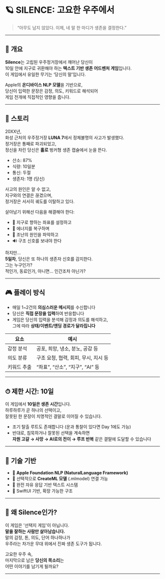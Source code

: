 # 🪐 SILENCE: 고요한 우주에서

> “아무도 남지 않았다. 이제, 네 말 한 마디가 생존을 결정한다.”

---

## 🌌 개요

**Silence**는 고립된 우주정거장에서 깨어난 당신이  
10일 안에 지구로 귀환해야 하는 **텍스트 기반 생존 어드벤처 게임**입니다.  
이 게임에서 유일한 무기는 ‘당신의 말’입니다.

Apple의 **온디바이스 NLP 모델**을 기반으로,  
당신이 입력한 문장은 감정, 의도, 키워드로 해석되어  
게임 전개에 직접적인 영향을 줍니다.

---

## 📖 스토리

20XX년,  
화성 근처의 우주정거장 **LUNA 7**에서 정체불명의 사고가 발생했다.  
정거장은 통째로 파괴되었고,  
정신을 차린 당신은 **홀로** 벙커형 생존 캡슐에서 눈을 뜬다.

- 산소: 87%  
- 식량: 10일분  
- 통신: 두절  
- 생존자: 1명 (당신)

사고의 원인은 알 수 없고,  
지구와의 연결은 끊겼으며,  
정거장은 서서히 궤도를 이탈하고 있다.

살아남기 위해선 다음을 해결해야 한다:
- 📡 지구로 향하는 좌표를 설정하고  
- 🔋 에너지를 복구하며  
- 🧠 조난의 원인을 파악하고  
- 🔊 구조 신호를 보내야 한다

하지만…  
**5일차**, 당신은 또 하나의 생존자 신호를 감지한다.  
그는 누구인가?  
적인가, 동료인가, 아니면… 인간조차 아닌가?

---

## 🎮 플레이 방식

- 매일 1~2건의 **의심스러운 메시지**를 수신합니다  
- 당신은 **직접 문장을 입력**하여 반응합니다  
- 게임은 당신의 입력을 분석해 감정과 의도를 해석하고,  
  그에 따라 **상태/이벤트/엔딩 경로가 달라집니다**

| 요소 | 예시 |
|------|------|
| 감정 분석 | 공포, 희망, 냉소, 분노, 공감 등 |
| 의도 분류 | 구조 요청, 협력, 회피, 무시, 지시 등 |
| 키워드 추출 | “좌표”, “산소”, “지구”, “AI” 등 |

---

## ⏱ 제한 시간: 10일

이 게임에서 **10일은 생존 시간**입니다.  
하루하루가 곧 하나의 선택이고,  
잘못된 한 문장이 치명적인 결말로 이어질 수 있습니다.

- 조기 탈출 루트도 존재합니다 (운과 통찰이 있다면 Day 1에도 가능)  
- 반대로, 침묵하거나 잘못된 선택을 계속하면  
  **자원 고갈 → 사망 → AI로의 전이 → 루프 반복** 같은 결말에 도달할 수 있습니다

---

## 🧠 기술 기반

- 🧩 **Apple Foundation NLP (NaturalLanguage Framework)**  
- 🧪 선택적으로 **CreateML 모델** (.mlmodel) 연결 가능  
- 💬 완전 자유 응답 기반 텍스트 시스템  
- 📲 SwiftUI 기반, 확장 가능한 구조  

---

## 🎯 왜 Silence인가?

이 게임은 '선택지 게임'이 아닙니다.  
**말을 잘하는 사람만 살아남습니다.**  
말의 감정, 톤, 의도, 단어 하나하나가  
우주라는 차가운 무대 위에서 진짜 생존 도구가 됩니다.

고요한 우주 속,  
마지막으로 남은 **당신의 목소리**는  
어떤 이야기를 남기게 될까요?

---